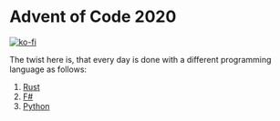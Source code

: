 # Advent of Code 2020

[![ko-fi](https://ko-fi.com/img/githubbutton_sm.svg)](https://ko-fi.com/A0A63L55V)

The twist here is, that every day is done with a different programming language as follows:

1. [Rust](https://www.rust-lang.org/)
2. [F#](https://fsharp.org/)
3. [Python](https://www.python.org/)